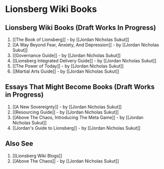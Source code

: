 # Lionsberg Wiki Books 

## Lionsberg Wiki Books (Draft Works In Progress)

1. [[The Book of Lionsberg]]  - by [[Jordan Nicholas Sukut]]  
2. [[A Way Beyond Fear, Anxiety, And Depression]]  - by [[Jordan Nicholas Sukut]]  
3. [[Governance Guide]]  - by [[Jordan Nicholas Sukut]]  
4. [[Lionsberg Integrated Delivery Guide]]  - by [[Jordan Nicholas Sukut]] 
6. [[The Power of Today]]  - by [[Jordan Nicholas Sukut]]  
7. [[Martial Arts Guide]]  - by [[Jordan Nicholas Sukut]]  

## Essays That Might Become Books (Draft Works in Progress)
1. [[A New Sovereignty]] - by [[Jordan Nicholas Sukut]]  
2. [[Resourcing Guide]] - by [[Jordan Nicholas Sukut]]  
3. [[Above The Chaos, Introducing The Meta Game]] - by [[Jordan Nicholas Sukut]]  
4. [[Jordan's Guide to Lionsberg]] - by [[Jordan Nicholas Sukut]]  

## Also See
1. [[Lionsberg Wiki Blogs]] 
2. [[Above The Chaos]] - by [[Jordan Nicholas Sukut]]  

